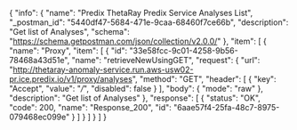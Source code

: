 {
  "info": {
    "name": "Predix ThetaRay Predix Service Analyses List",
    "_postman_id": "5440df47-5684-471e-9caa-68460f7ce66b",
    "description": "Get list of Analyses",
    "schema": "https://schema.getpostman.com/json/collection/v2.0.0/"
  },
  "item": [
    {
      "name": "Proxy",
      "item": [
        {
          "id": "33e58fcc-9c01-4258-9b56-78468a43d51e",
          "name": "retrieveNewUsingGET",
          "request": {
            "url": "http://thetaray-anomaly-service.run.aws-usw02-pr.ice.predix.io/v1/proxy/analyses",
            "method": "GET",
            "header": [
              {
                "key": "Accept",
                "value": "*/*",
                "disabled": false
              }
            ],
            "body": {
              "mode": "raw"
            },
            "description": "Get list of Analyses"
          },
          "response": [
            {
              "status": "OK",
              "code": 200,
              "name": "Response_200",
              "id": "6aae57f4-25fa-48c7-8975-079468ec099e"
            }
          ]
        }
      ]
    }
  ]
}